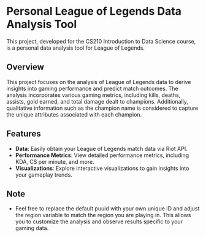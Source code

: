 # Personal League of Legends Data Analysis Tool
This project, developed for the CS210 Introduction to Data Science course, is a personal data analysis tool for League of Legends.

## Overview

This project focuses on the analysis of League of Legends data to derive insights into gaming performance and predict match outcomes. The analysis incorporates various gaming metrics, including kills, deaths, assists, gold earned, and total damage dealt to champions. Additionally, qualitative information such as the champion name is considered to capture the unique attributes associated with each champion.

## Features

- **Data**: Easily obtain your League of Legends match data via Riot API.
- **Performance Metrics**: View detailed performance metrics, including KDA, CS per minute, and more.
- **Visualizations**: Explore interactive visualizations to gain insights into your gameplay trends.

## Note

- Feel free to replace the default puuid with your own unique ID and adjust the region variable to match the region you are playing in. This allows you to customize the analysis and observe results specific to your gaming data.

